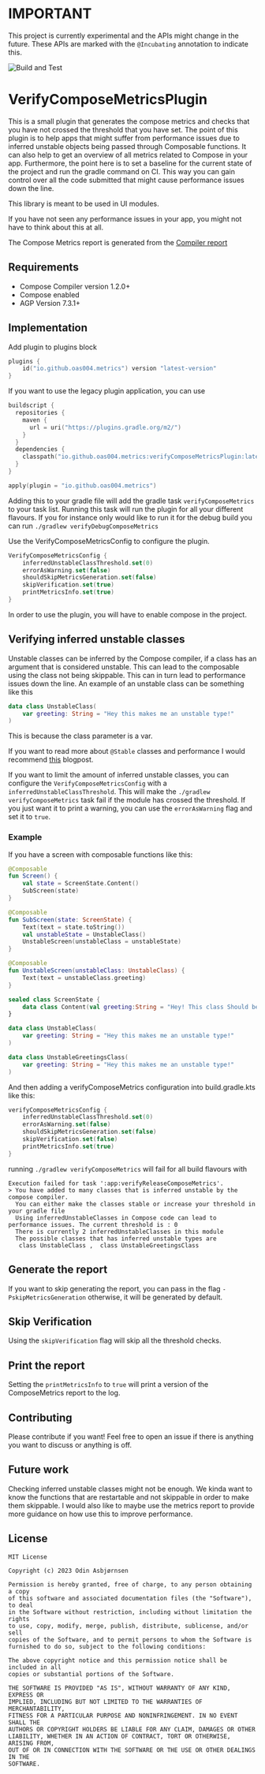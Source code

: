 # IMPORTANT
This project is currently experimental and the APIs might change in the future. These APIs are marked with the `@Incubating` annotation to indicate this.

![Build and Test](https://github.com/oas004/VerifyComposeMetricsPlugin/actions/workflows/build.yml/badge.svg)

# VerifyComposeMetricsPlugin

This is a small plugin that generates the compose metrics and checks that you have not crossed the threshold that you have set.
The point of this plugin is to help apps that might suffer from performance issues due to inferred unstable objects being passed through 
Composable functions. It can also help to get an overview of all metrics related to Compose in your app. Furthermore, the point here is to set
a baseline for the current state of the project and run the gradle command on CI. This way you can gain control over all the code submitted that 
might cause performance issues down the line.

This library is meant to be used in UI modules.

If you have not seen any performance issues in your app, you might not have to think about this at all.

The Compose Metrics report is generated from the [Compiler report](https://github.com/androidx/androidx/blob/androidx-main/compose/compiler/design/compiler-metrics.md)

## Requirements

 - Compose Compiler version 1.2.0+
 - Compose enabled
 - AGP Version 7.3.1+

## Implementation

Add plugin to plugins block 

```kts
plugins {
    id("io.github.oas004.metrics") version "latest-version"
}
```

If you want to use the legacy plugin application, you can use
```kts
buildscript {
  repositories {
    maven {
      url = uri("https://plugins.gradle.org/m2/")
    }
  }
  dependencies {
    classpath("io.github.oas004.metrics:verifyComposeMetricsPlugin:latest-version")
  }
}

apply(plugin = "io.github.oas004.metrics")
```


Adding this to your gradle file will add the gradle task `verifyComposeMetrics` to your task list. Running this task
will run the plugin for all your different flavours. If you for instance only would like to run it for the debug build you can run `./gradlew verifyDebugComposeMetrics`

Use the VerifyComposeMetricsConfig to configure the plugin.

```kt
VerifyComposeMetricsConfig {
    inferredUnstableClassThreshold.set(0)
    errorAsWarning.set(false)
    shouldSkipMetricsGeneration.set(false)
    skipVerification.set(true)
    printMetricsInfo.set(true)
}

```

In order to use the plugin, you will have to enable compose in the project.

## Verifying inferred unstable classes

Unstable classes can be inferred by the Compose compiler, if a class has an argument that is considered unstable. This can lead to the composable using
the class not being skippable. This can in turn lead to performance issues down the line.
An example of an unstable class can be something like this 

```kt
data class UnstableClass(
    var greeting: String = "Hey this makes me an unstable type!"
)
```

This is because the class parameter is a var.

If you want to read more about `@Stable` classes and performance I would recommend [this](https://medium.com/androiddevelopers/jetpack-compose-stability-explained-79c10db270c8) blogpost.

If you want to limit the amount of inferred unstable classes, you can configure the `VerifyComposeMetricsConfig` with a `inferredUnstableClassThreshold`.
This will make the `./gradlew verifyComposeMetrics` task fail if the module has crossed the threshold. If you just want it to print a warning, you can 
use the `errorAsWarning` flag and set it to `true`.

### Example

If you have a screen with composable functions like this:

```kt
@Composable
fun Screen() {
    val state = ScreenState.Content()
    SubScreen(state)
}

@Composable
fun SubScreen(state: ScreenState) {
    Text(text = state.toString())
    val unstableState = UnstableClass()
    UnstableScreen(unstableClass = unstableState)
}

@Composable
fun UnstableScreen(unstableClass: UnstableClass) {
    Text(text = unstableClass.greeting)
}

sealed class ScreenState {
    data class Content(val greeting:String = "Hey! This class Should be immutable"): ScreenState()
}

data class UnstableClass(
    var greeting: String = "Hey this makes me an unstable type!"
)

data class UnstableGreetingsClass(
    var greeting: String = "Hey this makes me an unstable type!"
)

```
And then adding a verifyComposeMetrics configuration into build.gradle.kts like this:

```kts
verifyComposeMetricsConfig {
    inferredUnstableClassThreshold.set(0)
    errorAsWarning.set(false)
    shouldSkipMetricsGeneration.set(false)
    skipVerification.set(false)
    printMetricsInfo.set(true)
}
```

running `./gradlew verifyComposeMetrics` will fail for all build flavours with

```
Execution failed for task ':app:verifyReleaseComposeMetrics'.
> You have added to many classes that is inferred unstable by the compose compiler. 
  You can either make the classes stable or increase your threshold in your gradle file 
  Using inferredUnstableClasses in Compose code can lead to performance issues. The current threshold is : 0 
  There is currently 2 inferredUnstableClasses in this module 
  The possible classes that has inferred unstable types are
   class UnstableClass ,  class UnstableGreetingsClass 

```

## Generate the report

If you want to skip generating the report, you can pass in the flag `-PskipMetricsGeneration` otherwise, it will be generated by default.

## Skip Verification
Using the `skipVerification` flag will skip all the threshold checks.

## Print the report
Setting the `printMetricsInfo` to `true` will print a version of the ComposeMetrics report to the log.

## Contributing
Please contribute if you want! Feel free to open an issue if there is anything you want to discuss or anything is off.

## Future work
Checking inferred unstable classes might not be enough. We kinda want to know the functions that are restartable and not skippable in order to make them skippable.
I would also like to maybe use the metrics report to provide more guidance on how use this to improve performance.

## License

```
MIT License

Copyright (c) 2023 Odin Asbjørnsen

Permission is hereby granted, free of charge, to any person obtaining a copy
of this software and associated documentation files (the "Software"), to deal
in the Software without restriction, including without limitation the rights
to use, copy, modify, merge, publish, distribute, sublicense, and/or sell
copies of the Software, and to permit persons to whom the Software is
furnished to do so, subject to the following conditions:

The above copyright notice and this permission notice shall be included in all
copies or substantial portions of the Software.

THE SOFTWARE IS PROVIDED "AS IS", WITHOUT WARRANTY OF ANY KIND, EXPRESS OR
IMPLIED, INCLUDING BUT NOT LIMITED TO THE WARRANTIES OF MERCHANTABILITY,
FITNESS FOR A PARTICULAR PURPOSE AND NONINFRINGEMENT. IN NO EVENT SHALL THE
AUTHORS OR COPYRIGHT HOLDERS BE LIABLE FOR ANY CLAIM, DAMAGES OR OTHER
LIABILITY, WHETHER IN AN ACTION OF CONTRACT, TORT OR OTHERWISE, ARISING FROM,
OUT OF OR IN CONNECTION WITH THE SOFTWARE OR THE USE OR OTHER DEALINGS IN THE
SOFTWARE.
```
